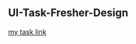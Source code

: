 


## UI-Task-Fresher-Design

<a href="https://wajahatreact.github.io/Design-UI-Task/">my task link </a>

